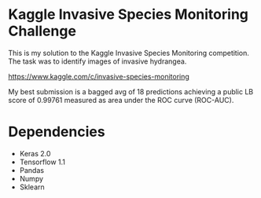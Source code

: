 # Kaggle Invasive Species Monitoring Challenge

This is my solution to the Kaggle Invasive Species Monitoring competition. The task was to identify images of invasive hydrangea.

https://www.kaggle.com/c/invasive-species-monitoring

My best submission is a bagged avg of 18 predictions achieving a public LB score of 0.99761 measured as area under the ROC curve (ROC-AUC).


# Dependencies
 - Keras 2.0
 - Tensorflow 1.1
 - Pandas
 - Numpy
 - Sklearn
